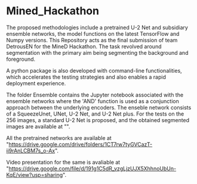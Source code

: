 # Mined_Hackathon
The proposed methodologies include a pretrained U-2 Net and subsidiary ensemble networks, the model functions on the latest TensorFlow and Numpy versions. This Repository acts as the final submission of team DetrousEN for the MineD Hackathon.
The task revolved around segmentation with the primary aim being segmenting the background and foreground.

A python package is also developed with command-line functionalities, which accelerates the testing strategies and also enables a rapid deployment experience.

The folder Ensemble contains the Jupyter notebook associated with the ensemble networks where the 'AND' function is used as a conjunction approach between the underlying encoders. The enseble network consists of a SqueezeUnet, UNet, U-2 Net, and U-2 Net plus.
For the tests on the 256 images, a standard U-2 Net is proposed, and the obtained segmented images are available at "".

All the pretrained networks are available at "https://drive.google.com/drive/folders/1CT7rw7tyGVCazT-ij9rAnLCBM7s_o-Ax".

Video presentation for the same is avaliable at "https://drive.google.com/file/d/191g1C5dR_vzgLjzUJX5XhhnoUbUn-KqE/view?usp=sharing".
